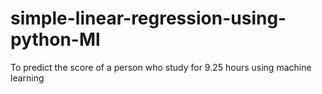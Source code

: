 # simple-linear-regression-using-python-Ml
To predict the score of a person who study for 9.25 hours using machine learning
